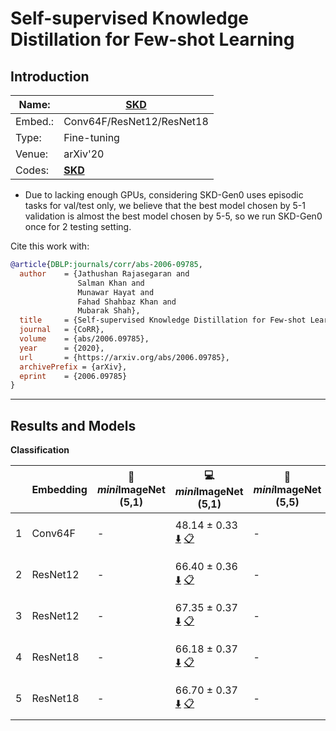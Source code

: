 # Self-supervised Knowledge Distillation for Few-shot Learning
## Introduction
| Name:    | [SKD](https://arxiv.org/abs/2006.09785)                          |
|----------|-------------------------------|
| Embed.:  | Conv64F/ResNet12/ResNet18 |
| Type:    | Fine-tuning       |
| Venue:   | arXiv'20                      |
| Codes:   | [**SKD**](https://github.com/brjathu/SKD)|

+ Due to lacking enough GPUs, considering SKD-Gen0 uses episodic tasks for val/test only, we believe that the best model chosen by 5-1 validation is almost the best model chosen by 5-5, so we run SKD-Gen0 once for 2 testing setting.

Cite this work with:
```bibtex
@article{DBLP:journals/corr/abs-2006-09785,
  author    = {Jathushan Rajasegaran and
               Salman Khan and
               Munawar Hayat and
               Fahad Shahbaz Khan and
               Mubarak Shah},
  title     = {Self-supervised Knowledge Distillation for Few-shot Learning},
  journal   = {CoRR},
  volume    = {abs/2006.09785},
  year      = {2020},
  url       = {https://arxiv.org/abs/2006.09785},
  archivePrefix = {arXiv},
  eprint    = {2006.09785}
}

```
---
## Results and Models

**Classification**

|   | Embedding | :book: *mini*ImageNet (5,1) | :computer: *mini*ImageNet (5,1) | :book:*mini*ImageNet (5,5) | :computer: *mini*ImageNet (5,5) | :memo: Comments  |
|---|-----------|--------------------|--------------------|--------------------|--------------------|---|
| 1 | Conv64F | - | 48.14 ± 0.33 [:arrow_down:](https://drive.google.com/drive/folders/17NQoyMUTgMNG6TpLUJGvz-mgCi1mViaP?usp=sharing) [:clipboard:](./SKDModel-miniImageNet--ravi-Conv64F-Gen0-Table2.yaml) | - | 66.36 ± 0.29 [:arrow_down:](https://drive.google.com/drive/folders/17NQoyMUTgMNG6TpLUJGvz-mgCi1mViaP?usp=sharing) [:clipboard:](./SKDModel-miniImageNet--ravi-Conv64F-Gen0-Table2.yaml) | SKD-Gen0-Table2 |
| 2 | ResNet12 | - | 66.40 ± 0.36 [:arrow_down:](https://drive.google.com/drive/folders/1Iu0w0gTCDgqC48H4-osmZeqkHqHdp1eI?usp=sharing) [:clipboard:](./SKDModel-miniImageNet--ravi-resnet12-Gen0-Table2.yaml) | - | 83.06 ± 0.24[:arrow_down:](https://drive.google.com/drive/folders/1Iu0w0gTCDgqC48H4-osmZeqkHqHdp1eI?usp=sharing) [:clipboard:](./SKDModel-miniImageNet--ravi-resnet12-Gen0-Table2.yaml) | SKD-Gen0-Table2 |
| 3 | ResNet12 | - | 67.35 ± 0.37 [:arrow_down:](https://drive.google.com/drive/folders/1Uvfcb8CdrkJUKztg4oVL-bY7XifXTPNl?usp=sharing) [:clipboard:](./SKDModel-miniImageNet--ravi-resnet12-Gen1-Table2.yaml) | - | 83.31 ± 0.24 [:arrow_down:](https://drive.google.com/drive/folders/1Uvfcb8CdrkJUKztg4oVL-bY7XifXTPNl?usp=sharing) [:clipboard:](./SKDModel-miniImageNet--ravi-resnet12-Gen1-Table2.yaml) | SKD-Gen1-Table2 |
| 4 | ResNet18 | - | 66.18 ± 0.37 [:arrow_down:](https://drive.google.com/drive/folders/1QCG9Dr4BPfmEzWUgHe4VqhohfeyR4Jy1?usp=sharing) [:clipboard:](./SKDModel-miniImageNet--ravi-resnet18-Gen0-Table2.yaml) | - | 82.21 ±  0.24[:arrow_down:](https://drive.google.com/drive/folders/1QCG9Dr4BPfmEzWUgHe4VqhohfeyR4Jy1?usp=sharing) [:clipboard:](./SKDModel-miniImageNet--ravi-resnet18-Gen0-Table2.yaml) | SKD-Gen0-Table2 |
| 5 | ResNet18 | - | 66.70 ± 0.37 [:arrow_down:](https://drive.google.com/drive/folders/1PtKM7hx7rBIjYpn2-4XMDhIsZq4OBjzn?usp=sharing) [:clipboard:](./SKDModel-miniImageNet--ravi-resnet18-Gen1-Table2.yaml) | - | 82.60 ±  0.24[:arrow_down:](https://drive.google.com/drive/folders/1PtKM7hx7rBIjYpn2-4XMDhIsZq4OBjzn?usp=sharing) [:clipboard:](./SKDModel-miniImageNet--ravi-resnet18-Gen1-Table2.yaml) | SKD-Gen1-Table2 |
